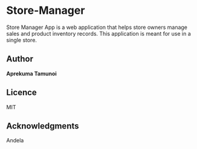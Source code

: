 # Store-Manager

Store Manager App is a web application that helps store owners manage sales and product inventory
records. This application is meant for use in a single store.


## Author

**Aprekuma Tamunoi** 

## Licence

MIT

## Acknowledgments

Andela